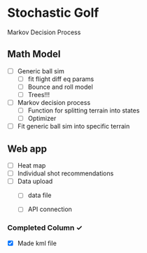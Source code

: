 # Stochastic Golf
Markov Decision Process

## Math Model
- [ ] Generic ball sim
    - [ ] fit flight diff eq params
    - [ ] Bounce and roll model
    - [ ] Trees!!!
- [ ] Markov decision process
    - [ ] Function for splitting terrain into states
    - [ ] Optimizer
- [ ] Fit generic ball sim into specific terrain

## Web app
- [ ] Heat map
- [ ] Individual shot recommendations
- [ ] Data upload
    - [ ] data file
    - [ ] API connection


### Completed Column ✓
- [x] Made kml file